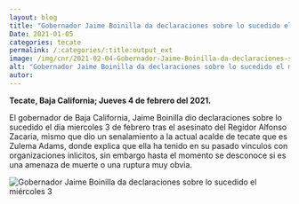 ```yaml
---
layout: blog
title: "Gobernador Jaime Boinilla da declaraciones sobre lo sucedido el miércoles 3"
Date: 2021-01-05
categories: tecate
permalink: /:categories/:title:output_ext
image: /img/cnr/2021-02-04-Gobernador-Jaime-Boinilla-da-declaraciones-sobre-lo-sucedido-el-miércoles-3.PNG
alt: "Gobernador Jaime Boinilla da declaraciones sobre lo sucedido el miércoles 3"
autor:
---
```


**Tecate, Baja California; Jueves 4 de febrero del 2021.** 

El gobernador de Baja California, Jaime Boinilla dio declaraciones sobre lo sucedido el dia miercoles 3 de febrero tras el asesinato del Regidor Alfonso Zacaria, mismo que dio un senalamiento a la actual acalde de tecate que es Zulema Adams, donde explica que ella ha tenido en su pasado vinculos con organizaciones inlicitos, sin embargo hasta el momento se desconoce si es una amenaza de muerte o una ruptura muy obvia.

<div id="carouselExampleSlidesOnly" class="carousel slide" data-ride="carousel">
  <div class="carousel-inner">
    <div class="carousel-item active">
       <img class="d-block w-100" src="/img/cnr/2021-02-04-Gobernador-Jaime-Boinilla-da-declaraciones-sobre-lo-sucedido-el-miércoles-3.PNG" loading="lazy"  alt="Gobernador Jaime Boinilla da declaraciones sobre lo sucedido el miércoles 3">
    </div>
  </div>
</div>


